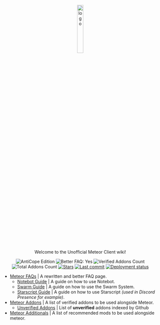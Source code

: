 <p align="center">
  <img src="https://avatars.githubusercontent.com/u/88768753?s=200&v=4" alt="logo" width="20%"/>
</p>
<p align="center">
  Welcome to the Unofficial Meteor Client wiki!
</p>
<div align="center">
  <img src="https://img.shields.io/badge/AntiCope-Edition-orange?style=for-the-badge" alt="AntiCope Edition">
  <img src="https://img.shields.io/badge/Better%20FAQ%20page-Yes-brightgreen?style=for-the-badge" alt="Better FAQ: Yes">
  <img src="https://img.shields.io/badge/Verified%20Addons-15-blue?style=for-the-badge" alt="Verified Addons Count">
  <img src="https://img.shields.io/badge/Total%20Addons-31-blueviolet?style=for-the-badge" alt="Total Addons Count">
  <a href="https://github.com/AntiCope/meteor-lists"><img src="https://img.shields.io/github/stars/AntiCope/meteor-lists?color=%23a17f1a&style=for-the-badge" alt="Stars"></a>
  <a href="https://github.com/AntiCope/meteor-lists/"><img src="https://img.shields.io/github/last-commit/AntiCope/meteor-lists?style=for-the-badge" alt="Last commit"></a>
  <a href="https://anticope.github.io/meteor-lists/"><img src="https://img.shields.io/github/deployments/AntiCope/meteor-lists/github-pages?label=Github%20Pages&style=for-the-badge" alt="Deployment status"></a>
</div>
<p> </p>

- [Meteor FAQs](pages/MeteorFAQ.md) | A rewritten and better FAQ page.
  -  [Notebot Guide](pages/faq/NotebotGuide.md) | A guide on how to use Notebot.
  -  [Swarm Guide](pages/faq/SwarmGuide.md) | A guide on how to use the Swarm System.
  -  [Starscript Guide](pages/faq/StarscriptGuide.md) | A guide on how to use Starscript *(used in Discord Presence for example)*.
- [Meteor Addons](pages/MeteorAddons.md) | A list of verified addons to be used alongside Meteor.
  -  [Unverified Addons](pages/addons/UnverifiedAddons.md) | List of **unverified** addons indexed by Github
- [Meteor Additionals](pages/MeteorAdditionals.md) | A list of recommended mods to be used alongside meteor.
